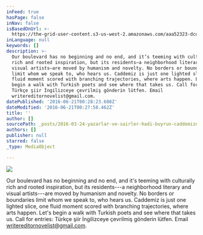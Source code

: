 ```yaml
---
inFeed: true
hasPage: false
inNav: false
isBasedOnUrl: >-
  https://the-grid-user-content.s3-us-west-2.amazonaws.com/aaa52323-dcde-47ba-a38c-8be2626d5442.gif
inLanguage: null
keywords: []
description: >-
  Our boulevard has no beginning and no end, and it’s teeming with culturally
  rich and rooted inspiration, but its residents—a neighborhood literary and
  visual artists—are moved by humanism and novelty. No borders or boundaries
  limit whom we speak to, who hears us. Caddemiz is just one lighted slice, one
  fluid moment scored with branching trajectories, where arts happen. Let's
  begin a walk with Turkish poets and see where that takes us. Call for entries:
  Türkçe şiir İngilizceye çevrilmiş gönderin lütfen. Email
  writereditornovelist@gmail.com.
datePublished: '2016-06-21T00:28:23.608Z'
dateModified: '2016-06-21T00:27:58.462Z'
title: ''
author: []
sourcePath: _posts/2016-03-24-yazarlar-ve-sairler-hadi-buyrun-caddemize.md
authors: []
publisher: null
starred: false
_type: MediaObject

---
```

![](https://the-grid-user-content.s3-us-west-2.amazonaws.com/3103010e-e455-43fc-9f6f-d1d7c29a875a.jpg)

Our boulevard has no beginning and no end, and it's teeming with culturally rich and rooted inspiration, but its residents---a neighborhood literary and visual artists---are moved by humanism and novelty. No borders or boundaries limit whom we speak to, who hears us. Caddemiz is just one lighted slice, one fluid moment scored with branching trajectories, where arts happen. Let's begin a walk with Turkish poets and see where that takes us. Call for entries: Türkçe şiir İngilizceye çevrilmiş gönderin lütfen. Email writereditornovelist@gmail.com.